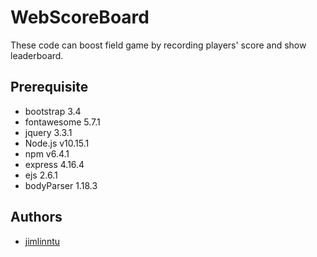 # WebScoreBoard
These code can boost field game by recording players' score and show leaderboard.

## Prerequisite
* bootstrap 3.4
* fontawesome 5.7.1
* jquery 3.3.1
* Node.js v10.15.1
* npm v6.4.1
* express 4.16.4
* ejs 2.6.1
* bodyParser 1.18.3

## Authors
* [jimlinntu](https://github.com/jimlinntu)